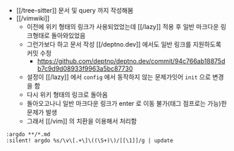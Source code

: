 - [[/tree-sitter]] 문서 및 query 까지 작성해봄
- [[/vimwiki]]
  - 이전에 위키 형태의 링크가 사용되었었는데 [[/lazy]] 적용 후 일반 마크다운  링크형태로 돌아와있었음
  - 그런가보다 하고 문서 작성 [[/deptno.dev]] 에서도 일반 링크를 지원하도록 커밋 수정
    + https://github.com/deptno/deptno.dev/commit/94c766ab18875db7c9d9d08933f9963a5bc87730
  - 설정이 [[/lazy]] 에서 `config` 에서 동작하지 않는 문제가잇어 `init` 으로 변경을 함
  - 다시 위키 형태의 링크로 돌아옴
  - 돌아오고나니 일반 마크다운 링크가 enter 로 이동 불가(태그 점프로는 가능)한 문제가  발생
  - 그래서 [[/vim]] 의 치환을 이용해서 처리함
```vim
:argdo **/*.md
:silent! argdo %s/\v\[.+\]\((\S+)\)/[[\1]]/g | update
```
